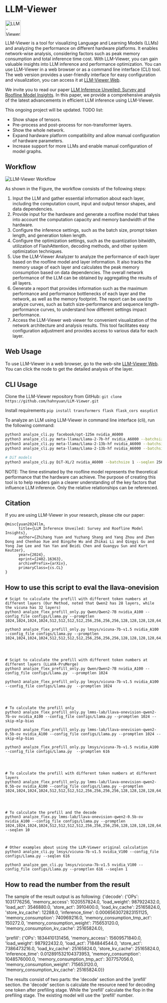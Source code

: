 # LLM-Viewer

<img src="figs/eye.png" alt="LLM-Viewer" width="50"/>


LLM-Viewer is a tool for visualizing Language and Learning Models (LLMs) and analyzing the performance on different hardware platforms. It enables network-wise analysis, considering factors such as peak memory consumption and total inference time cost. With LLM-Viewer, you can gain valuable insights into LLM inference and performance optimization.
You can use LLM-Viewer in a web browser or as a command line interface (CLI) tool. The web version provides a user-friendly interface for easy configuration and visualization, you can access it at [LLM-Viewer Web](http://llm-viewer.com).

We invite you to read our paper [LLM Inference Unveiled: Survey and Roofline Model Insights](https://arxiv.org/pdf/2402.16363.pdf).
In this paper, we provide a comprehensive analysis of the latest advancements in efficient LLM inference using LLM-Viewer. 

This ongoing project will be updated. TODO list:
- Show shape of tensors.
- Pre-process and post-process for non-transformer layers.
- Show the whole network.
- Expand hardware platform compatibility and allow manual configuration of hardware parameters.
- Increase support for more LLMs and enable manual configuration of model graphs.

## Workflow

![LLM-Viewer Workflow](figs/workflow.svg)

As shown in the Figure, the workflow consists of the following steps:

1. Input the LLM and gather essential information about each layer, including the computation count, input and output tensor shapes, and data dependencies.
2. Provide input for the hardware and generate a roofline model that takes into account the computation capacity and memory bandwidth of the hardware.
3. Configure the inference settings, such as the batch size, prompt token length, and generation token length.
4. Configure the optimization settings, such as the quantization bitwidth, utilization of FlashAttention, decoding methods, and other system optimization techniques.
5. Use the LLM-Viewer Analyzer to analyze the performance of each layer based on the roofline model and layer information. It also tracks the memory usage of each layer and calculates the peak memory consumption based on data dependencies. The overall network performance of the LLM can be obtained by aggregating the results of all layers.
6. Generate a report that provides information such as the maximum performance and performance bottlenecks of each layer and the network, as well as the memory footprint. The report can be used to analyze curves, such as batch size-performance and sequence length-performance curves, to understand how different settings impact performance.
7. Access the LLM-Viewer web viewer for convenient visualization of the network architecture and analysis results. This tool facilitates easy configuration adjustment and provides access to various data for each layer.

## Web Usage

To use LLM-Viewer in a web browser, go to the web-site [LLM-Viewer Web](http://llm-viewer.com).
You can click the node to get the detailed analysis of the layer.

## CLI Usage

Clone the LLM-Viewer repository from GitHub: 
```git clone https://github.com/hahnyuan/LLM-Viewer.git   ```

Install requirements
```pip install transformers flask flask_cors easydict```

To analyze an LLM using LLM-Viewer in command line interface (cli), run the following command:

```bash
python3 analyze_cli.py facebook/opt-125m nvidia_A6000
python3 analyze_cli.py meta-llama/Llama-2-7b-hf nvidia_A6000 --batchsize 1 --seqlen 2048
python3 analyze_cli.py meta-llama/Llama-2-13b-hf nvidia_A6000 --batchsize 16 --seqlen 2048
python3 analyze_cli.py meta-llama/Llama-2-13b-hf nvidia_A6000 --batchsize 1 --seqlen 8192

# DiT models
python3 analyze_cli.py DiT-XL/2 nvidia_A6000 --batchsize 1 --seqlen 256 --source DiT
```

NOTE: The time estimated by the roofline model represents the theoretical performance that the hardware can achieve. 
The purpose of creating this tool is to help readers gain a clearer understanding of the key factors that influence LLM inference. 
Only the relative relationships can be referenced. 

## Citation

If you are using LLM-Viewer in your research, please cite our paper:

```
@misc{yuan2024llm,
      title={LLM Inference Unveiled: Survey and Roofline Model Insights}, 
      author={Zhihang Yuan and Yuzhang Shang and Yang Zhou and Zhen Dong and Chenhao Xue and Bingzhe Wu and Zhikai Li and Qingyi Gu and Yong Jae Lee and Yan Yan and Beidi Chen and Guangyu Sun and Kurt Keutzer},
      year={2024},
      eprint={2402.16363},
      archivePrefix={arXiv},
      primaryClass={cs.CL}
}
```

## How to use this script to eval the llava-onevision
```
# Scipt to calculate the prefill with different token numbers at different layers (Our Method, noted that Qwen2 has 28 layers, while the vicuna has 32 layers)
python3 analyze_flex_prefill_only.py Qwen/Qwen2-7B nvidia_A100 --config_file configs/Llama.py --promptlen 1024,1024,1024,1024,512,512,512,512,256,256,256,256,128,128,128,128,64,64,64,64,32,32,32,32,16,16,16,16

python3 analyze_flex_prefill_only.py lmsys/vicuna-7b-v1.5 nvidia_A100 --config_file configs/Llama.py --promptlen 1024,1024,1024,1024,512,512,512,512,256,256,256,256,128,128,128,128,64,64,64,64,32,32,32,32,16,16,16,16,8,8,8,8




# Scipt to calculate the prefill with different token numbers at different layers (LLaVA-PruMerge)
python3 analyze_flex_prefill_only.py Qwen/Qwen2-7B nvidia_A100 --config_file configs/Llama.py  --promptlen 1024

python3 analyze_flex_prefill_only.py lmsys/vicuna-7b-v1.5 nvidia_A100 --config_file configs/Llama.py  --promptlen 1024




# To calculate the prefill only
python3 analyze_flex_prefill_only.py lmms-lab/llava-onevision-qwen2-7b-ov nvidia_A100 --config_file configs/Llama.py --promptlen 1024 --skip-mlp-bias

python3 analyze_flex_prefill_only.py lmms-lab/llava-onevision-qwen2-0.5b-ov nvidia_A100 --config_file configs/Llama.py --promptlen 1024 --skip-mlp-bias

python3 analyze_flex_prefill_only.py lmsys/vicuna-7b-v1.5 nvidia_A100 --config_file configs/Llama.py  --promptlen 616




# To calculate the prefill with different token numbers at different layers
python3 analyze_flex_prefill_only.py lmms-lab/llava-onevision-qwen2-0.5b-ov nvidia_A100 --config_file configs/Llama.py --promptlen 1024,1024,1024,1024,512,512,512,512,256,256,256,256,128,128,128,128,64,64,64,64,32,32,32,32




# To calculate the prefill and the decode
python3 analyze_flex.py lmms-lab/llava-onevision-qwen2-0.5b-ov nvidia_A100 --config_file configs/Llama.py --promptlen 1024,1024,1024,1024,512,512,512,512,256,256,256,256,128,128,128,128,64,64,64,64,32,32,32,32 --seqlen 10



# Other examples about using the LLM-Viewer original calculation
python3 analyze_cli.py lmsys/vicuna-7b-v1.5 nvidia_V100 --config_file configs/Llama.py --seqlen 616

python3 analyze_gen_cli.py lmsys/vicuna-7b-v1.5 nvidia_V100 --config_file configs/Llama.py --promptlen 616 --seqlen 1
```

##  How to read the number from the result 
The sample of the result output is as following:
{'decode': {'OPs': 1031776256, 'memory_access': 1020557824.0, 'load_weight': 987922432.0, 'load_act': 3546880.0, 'store_act': 3910400.0, 'load_kv_cache': 25165824.0, 'store_kv_cache': 12288.0, 'inference_time': 0.0006563072823151125, 'memory_consumption': 740969216.0, 'memory_consumption_tmp_act': 150272.0, 'memory_consumption_weight': 715653120.0, 'memory_consumption_kv_cache': 25165824.0}, 

'prefill': {'OPs': 1834410131456, 'memory_access': 15609571840.0, 'load_weight': 987922432.0, 'load_act': 7184844544.0, 'store_act': 7386473216.0, 'load_kv_cache': 25165824.0, 'store_kv_cache': 25165824.0, 'inference_time': 0.012891532104373953, 'memory_consumption': 1048576000.0, 'memory_consumption_tmp_act': 307757056.0, 'memory_consumption_weight': 715653120.0, 'memory_consumption_kv_cache': 25165824.0}}

The results consist of two parts: the 'decode' section and the 'prefill' section.
the 'decode' section is calculate the resource need for decoding one token after prefiling stage. While the 'prefill' calculate the flop in the prefiling stage. The existing model will use the 'prefill' number.